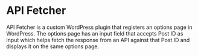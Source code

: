 # API Fetcher

API Fetcher is a custom WordPress plugin that registers an options page in WordPress. The options page has an input field that accepts Post ID as input which helps fetch the response from an API against that Post ID and displays it on the same options page.

